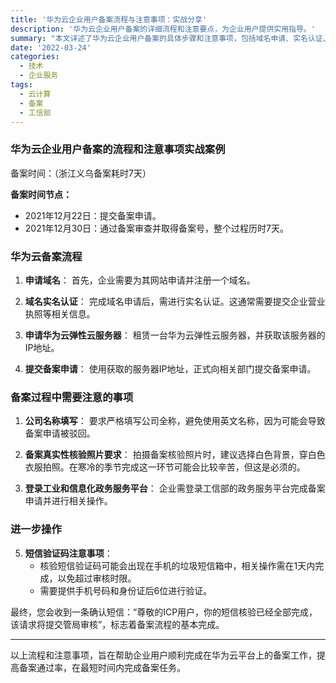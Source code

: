 ```yaml
---
title: '华为云企业用户备案流程与注意事项：实战分享'
description: '华为云企业用户备案的详细流程和注意要点，为企业用户提供实用指导。'
summary: "本文详述了华为云企业用户备案的具体步骤和注意事项，包括域名申请、实名认证、提交备案等环节，帮助企业用户顺利完成备案过程。"
date: '2022-03-24'
categories:
  - 技术
  - 企业服务
tags:
  - 云计算
  - 备案
  - 工信部
---
```


### 华为云企业用户备案的流程和注意事项实战案例

备案时间：（浙江义乌备案耗时7天）

**备案时间节点：**

- 2021年12月22日：提交备案申请。
- 2021年12月30日：通过备案审查并取得备案号，整个过程历时7天。

### 华为云备案流程

1. **申请域名**：
   首先，企业需要为其网站申请并注册一个域名。

2. **域名实名认证**：
   完成域名申请后，需进行实名认证。这通常需要提交企业营业执照等相关信息。

3. **申请华为云弹性云服务器**：
   租赁一台华为云弹性云服务器，并获取该服务器的IP地址。

4. **提交备案申请**：
   使用获取的服务器IP地址，正式向相关部门提交备案申请。

### 备案过程中需要注意的事项

1. **公司名称填写**：
   要求严格填写公司全称，避免使用英文名称，因为可能会导致备案申请被驳回。

2. **备案真实性核验照片要求**：
   拍摄备案核验照片时，建议选择白色背景，穿白色衣服拍照。在寒冷的季节完成这一环节可能会比较辛苦，但这是必须的。

3. **登录工业和信息化政务服务平台**：
   企业需登录工信部的政务服务平台完成备案申请并进行相关操作。

### 进一步操作

5. **短信验证码注意事项**：
   - 核验短信验证码可能会出现在手机的垃圾短信箱中，相关操作需在1天内完成，以免超过审核时限。
   - 需要提供手机号码和身份证后6位进行验证。
   
  最终，您会收到一条确认短信：“尊敬的ICP用户，你的短信核验已经全部完成，该请求将提交管局审核”，标志着备案流程的基本完成。

---

以上流程和注意事项，旨在帮助企业用户顺利完成在华为云平台上的备案工作，提高备案通过率，在最短时间内完成备案任务。